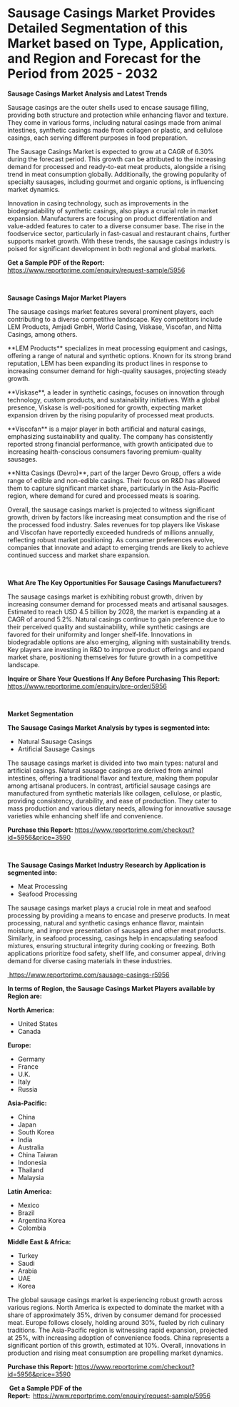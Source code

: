 <p><h1>Sausage Casings Market Provides Detailed Segmentation of this Market based on Type, Application, and Region and Forecast for the Period from 2025 - 2032</h1></p><p><strong>Sausage Casings Market Analysis and Latest Trends</strong></p>
<p><p>Sausage casings are the outer shells used to encase sausage filling, providing both structure and protection while enhancing flavor and texture. They come in various forms, including natural casings made from animal intestines, synthetic casings made from collagen or plastic, and cellulose casings, each serving different purposes in food preparation. </p><p>The Sausage Casings Market is expected to grow at a CAGR of 6.30% during the forecast period. This growth can be attributed to the increasing demand for processed and ready-to-eat meat products, alongside a rising trend in meat consumption globally. Additionally, the growing popularity of specialty sausages, including gourmet and organic options, is influencing market dynamics. </p><p>Innovation in casing technology, such as improvements in the biodegradability of synthetic casings, also plays a crucial role in market expansion. Manufacturers are focusing on product differentiation and value-added features to cater to a diverse consumer base. The rise in the foodservice sector, particularly in fast-casual and restaurant chains, further supports market growth. With these trends, the sausage casings industry is poised for significant development in both regional and global markets.</p></p>
<p><strong>Get a Sample PDF of the Report:&nbsp;</strong> <a href="https://www.reportprime.com/enquiry/request-sample/5956?utm_campaign=4540&utm_medium=2&utm_source=Github&utm_content=ia&utm_term=14052025&utm_id=sausage-casings">https://www.reportprime.com/enquiry/request-sample/5956</a></p>
<p>&nbsp;</p>
<p><strong>Sausage Casings Major Market Players</strong></p>
<p><p>The sausage casings market features several prominent players, each contributing to a diverse competitive landscape. Key competitors include LEM Products, Amjadi GmbH, World Casing, Viskase, Viscofan, and Nitta Casings, among others.</p><p>**LEM Products** specializes in meat processing equipment and casings, offering a range of natural and synthetic options. Known for its strong brand reputation, LEM has been expanding its product lines in response to increasing consumer demand for high-quality sausages, projecting steady growth.</p><p>**Viskase**, a leader in synthetic casings, focuses on innovation through technology, custom products, and sustainability initiatives. With a global presence, Viskase is well-positioned for growth, expecting market expansion driven by the rising popularity of processed meat products.</p><p>**Viscofan** is a major player in both artificial and natural casings, emphasizing sustainability and quality. The company has consistently reported strong financial performance, with growth anticipated due to increasing health-conscious consumers favoring premium-quality sausages.</p><p>**Nitta Casings (Devro)**, part of the larger Devro Group, offers a wide range of edible and non-edible casings. Their focus on R&D has allowed them to capture significant market share, particularly in the Asia-Pacific region, where demand for cured and processed meats is soaring.</p><p>Overall, the sausage casings market is projected to witness significant growth, driven by factors like increasing meat consumption and the rise of the processed food industry. Sales revenues for top players like Viskase and Viscofan have reportedly exceeded hundreds of millions annually, reflecting robust market positioning. As consumer preferences evolve, companies that innovate and adapt to emerging trends are likely to achieve continued success and market share expansion.</p></p>
<p>&nbsp;</p>
<p><strong>What Are The Key Opportunities For Sausage Casings Manufacturers?</strong></p>
<p><p>The sausage casings market is exhibiting robust growth, driven by increasing consumer demand for processed meats and artisanal sausages. Estimated to reach USD 4.5 billion by 2028, the market is expanding at a CAGR of around 5.2%. Natural casings continue to gain preference due to their perceived quality and sustainability, while synthetic casings are favored for their uniformity and longer shelf-life. Innovations in biodegradable options are also emerging, aligning with sustainability trends. Key players are investing in R&D to improve product offerings and expand market share, positioning themselves for future growth in a competitive landscape.</p></p>
<p><strong>Inquire or Share Your Questions If Any Before Purchasing This Report:</strong> <a href="https://www.reportprime.com/enquiry/pre-order/5956?utm_campaign=4540&utm_medium=2&utm_source=Github&utm_content=ia&utm_term=14052025&utm_id=sausage-casings">https://www.reportprime.com/enquiry/pre-order/5956</a></p>
<p>&nbsp;</p>
<p><strong>Market Segmentation</strong></p>
<p><strong>The Sausage Casings Market Analysis by types is segmented into:</strong></p>
<p><ul><li>Natural Sausage Casings</li><li>Artificial Sausage Casings</li></ul></p>
<p><p>The sausage casings market is divided into two main types: natural and artificial casings. Natural sausage casings are derived from animal intestines, offering a traditional flavor and texture, making them popular among artisanal producers. In contrast, artificial sausage casings are manufactured from synthetic materials like collagen, cellulose, or plastic, providing consistency, durability, and ease of production. They cater to mass production and various dietary needs, allowing for innovative sausage varieties while enhancing shelf life and convenience.</p></p>
<p><strong>Purchase this Report:&nbsp;</strong><a href="https://www.reportprime.com/checkout?id=5956&price=3590&utm_campaign=4540&utm_medium=2&utm_source=Github&utm_content=ia&utm_term=14052025&utm_id=sausage-casings">https://www.reportprime.com/checkout?id=5956&price=3590</a></p>
<p>&nbsp;</p>
<p><strong>The Sausage Casings Market Industry Research by Application is segmented into:</strong></p>
<p><ul><li>Meat Processing</li><li>Seafood Processing</li></ul></p>
<p><p>The sausage casings market plays a crucial role in meat and seafood processing by providing a means to encase and preserve products. In meat processing, natural and synthetic casings enhance flavor, maintain moisture, and improve presentation of sausages and other meat products. Similarly, in seafood processing, casings help in encapsulating seafood mixtures, ensuring structural integrity during cooking or freezing. Both applications prioritize food safety, shelf life, and consumer appeal, driving demand for diverse casing materials in these industries.</p></p>
<p><a href="https://www.reportprime.com/sausage-casings-r5956?utm_campaign=4540&utm_medium=2&utm_source=Github&utm_content=ia&utm_term=14052025&utm_id=sausage-casings">&nbsp;https://www.reportprime.com/sausage-casings-r5956</a></p>
<p><strong>In terms of Region, the Sausage Casings Market Players available by Region are:</strong></p>
<p>
    <p> <strong> North America: </strong>
        <ul>
            <li>United States</li>
            <li>Canada</li>
        </ul>
        </p> 
    <p> <strong> Europe: </strong>
        <ul>
            <li>Germany</li>
            <li>France</li>
            <li>U.K.</li>
            <li>Italy</li>
            <li>Russia</li>
        </ul>
        </p> 
    <p> <strong> Asia-Pacific: </strong>
        <ul>
            <li>China</li>
            <li>Japan</li>
            <li>South Korea</li>
            <li>India</li>
            <li>Australia</li>
            <li>China Taiwan</li>
            <li>Indonesia</li>
            <li>Thailand</li>
            <li>Malaysia</li>
        </ul>
        </p> 
    <p> <strong> Latin America: </strong>
        <ul>
            <li>Mexico</li>
            <li>Brazil</li>
            <li>Argentina Korea</li>
            <li>Colombia</li>
        </ul>
        </p> 
    <p> <strong> Middle East & Africa: </strong>
        <ul>
            <li>Turkey</li>
            <li>Saudi</li>
            <li>Arabia</li>
            <li>UAE</li>
            <li>Korea</li>
        </ul>
    </p>
    </p>
<p><p>The global sausage casings market is experiencing robust growth across various regions. North America is expected to dominate the market with a share of approximately 35%, driven by consumer demand for processed meat. Europe follows closely, holding around 30%, fueled by rich culinary traditions. The Asia-Pacific region is witnessing rapid expansion, projected at 25%, with increasing adoption of convenience foods. China represents a significant portion of this growth, estimated at 10%. Overall, innovations in production and rising meat consumption are propelling market dynamics.</p></p>
<p><strong>Purchase this Report: </strong><a href="https://www.reportprime.com/checkout?id=5956&price=3590&utm_campaign=4540&utm_medium=2&utm_source=Github&utm_content=ia&utm_term=14052025&utm_id=sausage-casings">https://www.reportprime.com/checkout?id=5956&price=3590</a></p>
<p>&nbsp;<strong>Get a Sample PDF of the Report:&nbsp;&nbsp;</strong><a href="https://www.reportprime.com/enquiry/request-sample/5956?utm_campaign=4540&utm_medium=2&utm_source=Github&utm_content=ia&utm_term=14052025&utm_id=sausage-casings">https://www.reportprime.com/enquiry/request-sample/5956</a></p>
<p><strong></strong></p>
<p><p></p><p></p><p></p></p>